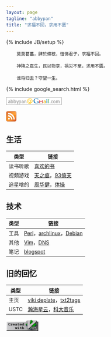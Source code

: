 ```yaml
---
layout: page
tagline: "abbypan"
title: "求福不回，求用不匮"
---
```

{% include JB/setup %}

        莫莫葛藟，肆於條枝，愷悌君子，求福不回。

        神降之嘉生，民以物享，禍災不至，求用不匱。

        谁将归去？守望一生。

{% include google_search.html %}

![我的邮箱](assets/img/mail.png) 

[![RSS](assets/img/rss.png)](/rss.xml)

## 生活

| 类型 | 链接 |
| ---- | ---- |
| 读书听歌 | [喜欢的书](page/book.html)
| 视频游戏 | [天之痕](page/swd3e.html)，[93倚天](page/93yitian.html)
| 追星啥的 | [周华健](http://music.douban.com/musician/104913/)，[体操](page/gym.html)

## 技术

| 类型 | 链接 |
| ---- | ---- |
| 工具 | [Perl](page/perl.html)，[archlinux](page/archlinux.html)，[Debian](page/debian.html)
| 其他 | [Vim](page/vim.html)，[DNS](page/dns.html)
| 笔记 | [blogspot](http://abbypan.blogspot.com)

## 旧的回忆

| 类型 | 链接 |
| ---- | ---- |
| 主页 | [viki deplate](assets/viki_deplate)，[txt2tags](assets/txt2tags)
| USTC | [瀚海星云](http://bbs.ustc.edu.cn)，[科大音乐](http://music.ustc.edu.cn)


![create with vim](assets/img/vim.png)
